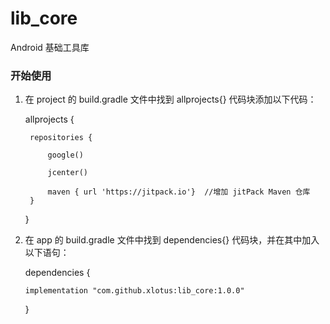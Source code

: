 # lib_core
Android 基础工具库

### 开始使用
1. 在 project 的 build.gradle 文件中找到 allprojects{} 代码块添加以下代码：

    allprojects {
   
        repositories {
   
            google()
       
            jcenter()
    
            maven { url 'https://jitpack.io'}  //增加 jitPack Maven 仓库
        }
    }

2. 在 app 的 build.gradle 文件中找到 dependencies{} 代码块，并在其中加入以下语句：

   dependencies {
   
       implementation "com.github.xlotus:lib_core:1.0.0"
   
   }
